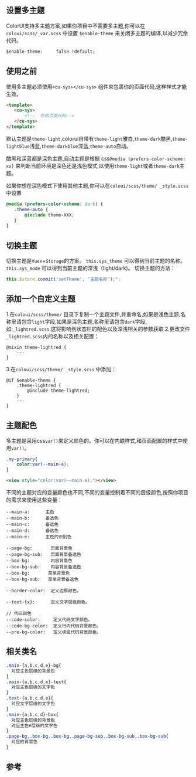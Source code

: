 
## 设置多主题
ColorUI支持多主题方案,如果你项目中不需要多主题,你可以在`coloui/scss/_var.scss` 中设置 `$enable-theme` 来关闭多主题的编译,以减少冗余代码。

 ```css
$enable-theme:     false !default; 
 ```
## 使用之前
 使用多主题必须使用`<cu-sys></cu-sys>` 组件来包裹你的页面代码,这样样式才能生效。
 ```html
 <template>
	<cu-sys>
		<!--  你的页面代码-->
	</cu-sys>
 </template>
 ```
 默认主题是`theme-light`,colorui自带有`theme-light`雅白,`theme-dark`酷黑,`theme-lightblue`浅蓝,`theme-darkblue`深蓝,`theme-auto`自动。
 
 酷黑和深蓝都是深色主题,自动主题是根据 css`@media (prefers-color-scheme: xx)` 来判断当前环境是深色还是浅色模式,以使用`theme-light`或者`theme-dark`主题。
 
 如果你想在深色模式下使用其他主题,你可以在`coloui/scss/theme/ _style.scss` 中设置
 ```css
 @media (prefers-color-scheme: dark) {
	.theme-auto {
		@include theme-XXX;
	}
 }
 ```
## 切换主题
切换主题是`Vuex`+`Storage`的方案。 `this.sys_theme` 可以得到当前主题的名称。 `this.sys_mode` 可以得到当前主题的深浅（light/dark)。
切换主题的方法：
```js
this.$store.commit('setTheme', '主题名称');";
```
## 添加一个自定义主题
1.在`coloui/scss/theme/` 目录下复制一个主题文件,并重命名,如果是浅色主题,名称里请包含`light`字段,如果是深色主题,名称里请包含`dark`字段,如:`_lightred.scss`.这将影响到状态栏的配色以及深浅相关的参数获取
2.更改文件`_lightred.scss`内的名称以及相关配置：
```
@mixin theme-lightred {
	···
} 
```
3.在`coloui/scss/theme/ _style.scss` 中添加：
```
@if $enable-theme {
	.theme-lightred {
		@include theme-lightred;
	}
	···
}
```
## 主题配色

多主题是采用css`var()`来定义颜色的。你可以在内联样式,和页面配置的样式中使用`var()`。
```css
.my-primary{
	color:var(--main-a);
}
```
```html
<view style="color:var(--main-a);"></view>
```
不同的主题对应的变量颜色也不同,不同的变量控制着不同的层级颜色,按照你项目的需求来使用这些变量：
```
--main-a:      主色
--main-b:      备选色 
--main-c:      备选色 
--main-d:      备选色 
--main-e:      主色的识别色
	
--page-bg:       页面背景色
--page-bg-sub:   页面背景备选色
--box-bg:        内容背景色
--box-bg-sub:    内容背景备选色 
--box-bg:       菜单背景色
--box-bg-sub:   菜单背景备选色

--border-color:  定义边框颜色。

--text-{x}:      定义文字层级颜色。

// 代码颜色
--code-color:     定义代码文字颜色。
--code-bg-color:  定义行内代码背景颜色。
--pre-bg-color:   定义块级代码背景颜色。

```
## 相关类名
```css
.main-{a,b,c,d,e}-bg{
  对应主色层级的背景色
}
.main-{a,b,c,d,e}-text{
  对应主色层级的文字色
}
.text-{a,b,c,d,e}{
  对应文字层级的文字色
}
.main-{a,b,c,d}-box{
  对应主色层级的背景色
  对应主色e层级的文字色
}
.page-bg,.box-bg,.box-bg,.page-bg-sub,.box-bg-sub,.box-bg-sub{
  对应的背景色
}
```
## 参考

